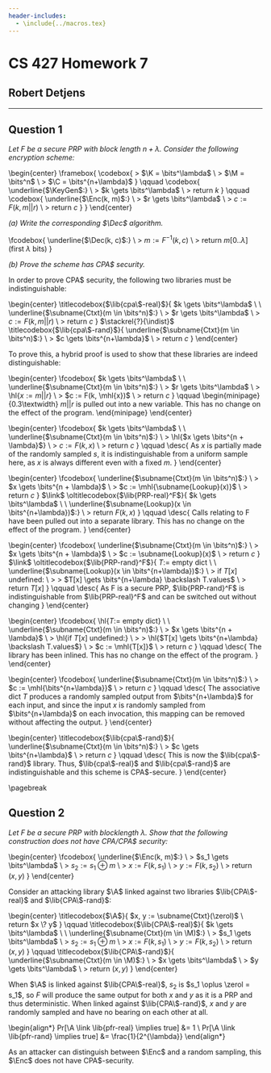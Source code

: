 ```yaml
---
header-includes:
  - \include{../macros.tex}
---
```


# CS 427 Homework 7

## Robert Detjens

---

## Question 1

*Let $F$ be a secure PRP with block length $n + \lambda$. Consider the following encryption scheme:*

\begin{center}
\framebox{
  \codebox{
    \> $\K = \bits^\lambda$ \\
    \> $\M = \bits^n$ \\
    \> $\C = \bits^{n+\lambda}$
  }
  \qquad
  \codebox{
    \underline{$\KeyGen$:} \\
    \> $k \gets \bits^\lambda$ \\
    \> return $k$
  }
  \qquad
  \codebox{
    \underline{$\Enc(k, m)$:} \\
    \> $r \gets \bits^\lambda$ \\
    \> $c := F(k, m||r)$ \\
    \> return $c$
  }
}
\end{center}

*(a) Write the corresponding $\Dec$ algorithm.*

\fcodebox{
  \underline{$\Dec(k, c)$:} \\
  \> $m := F^{-1}(k, c)$ \\
  \> return $m[0..\lambda]$ (first $\lambda$ bits)
}

*(b) Prove the scheme has CPA\$ security.*

In order to prove CPA$ security, the following two libraries must be indistinguishable:

\begin{center}
\titlecodebox{$\lib{cpa\$-real}$}{
  $k \gets \bits^\lambda$ \\
  \\
  \underline{$\subname{Ctxt}(m \in \bits^n)$:} \\
  \> $r \gets \bits^\lambda$ \\
  \> $c := F(k, m||r)$ \\
  \> return $c$
}
$\stackrel{?}{\indist}$
\titlecodebox{$\lib{cpa\$-rand}$}{
  \underline{$\subname{Ctxt}(m \in \bits^n)$:} \\
  \> $c \gets \bits^{n+\lambda}$ \\
  \> return $c$
}
\end{center}

To prove this, a hybrid proof is used to show that these libraries are indeed distinguishable:

\begin{center}
\fcodebox{
  $k \gets \bits^\lambda$ \\
  \\
  \underline{$\subname{Ctxt}(m \in \bits^n)$:} \\
  \> $r \gets \bits^\lambda$ \\
  \> \hl{$x := m||r$} \\
  \> $c := F(k, \mhl{x})$ \\
  \> return $c$
}
\qquad
\begin{minipage}{0.3\textwidth}
$m || r$ is pulled out into a new variable. This has no change on the effect of the program.
\end{minipage}
\end{center}

\begin{center}
\fcodebox{
  $k \gets \bits^\lambda$ \\
  \\
  \underline{$\subname{Ctxt}(m \in \bits^n)$:} \\
  \> \hl{$x \gets \bits^{n + \lambda}$} \\
  \> $c := F(k, x)$ \\
  \> return $c$
}
\qquad
\desc{
  As $x$ is partially made of the randomly sampled $s$, it is indistinguishable from a uniform sample here, as $x$ is always different even with a fixed $m$.
}
\end{center}

\begin{center}
\fcodebox{
  \underline{$\subname{Ctxt}(m \in \bits^n)$:} \\
  \> $x \gets \bits^{n + \lambda}$ \\
  \> $c := \mhl{\subname{Lookup}(x)}$ \\
  \> return $c$
}
$\link$
\oltitlecodebox{$\lib{PRP-real}^F$}{
  $k \gets \bits^\lambda$ \\
  \\
  \underline{$\subname{Lookup}(x \in \bits^{n+\lambda})$:} \\
  \> return $F(k, x)$
}
\qquad
\desc{
  Calls relating to F have been pulled out into a separate library. This has no change on the effect of the program.
}
\end{center}

\begin{center}
\fcodebox{
  \underline{$\subname{Ctxt}(m \in \bits^n)$:} \\
  \> $x \gets \bits^{n + \lambda}$ \\
  \> $c := \subname{Lookup}(x)$ \\
  \> return $c$
}
$\link$
\oltitlecodebox{$\lib{PRP-rand}^F$}{
  $T :=$ empty dict \\
  \\
  \underline{$\subname{Lookup}(x \in \bits^{n+\lambda})$:} \\
  \> if $T[x]$ undefined: \\
  \> \> $T[x] \gets \bits^{n+\lambda} \backslash T.values$ \\
  \> return $T[x]$
}
\qquad
\desc{
  As F is a secure PRP, $\lib{PRP-rand}^F$ is indistinguishable from $\lib{PRP-real}^F$ and can be switched out without changing
}
\end{center}

\begin{center}
\fcodebox{
  \hl{$T :=$ empty dict} \\
  \\
  \underline{$\subname{Ctxt}(m \in \bits^n)$:} \\
  \> $x \gets \bits^{n + \lambda}$ \\
  \> \hl{if $T[x]$ undefined:} \\
  \> \> \hl{$T[x] \gets \bits^{n+\lambda} \backslash T.values$} \\
  \> $c := \mhl{T[x]}$ \\
  \> return $c$
}
\qquad
\desc{
  The library has been inlined. This has no change on the effect of the program.
}
\end{center}

\begin{center}
\fcodebox{
  \underline{$\subname{Ctxt}(m \in \bits^n)$:} \\
  \> $c := \mhl{\bits^{n+\lambda}}$ \\
  \> return $c$
}
\qquad
\desc{
  The associative dict $T$ produces a randomly sampled output from $\bits^{n+\lambda}$ for each input, and since the input $x$ is randomly sampled from $\bits^{n+\lambda}$ on each invocation, this mapping can be removed without affecting the output.
}
\end{center}

\begin{center}
\titlecodebox{$\lib{cpa\$-rand}$}{
  \underline{$\subname{Ctxt}(m \in \bits^n)$:} \\
  \> $c \gets \bits^{n+\lambda}$ \\
  \> return $c$
}
\qquad
\desc{
  This is now the $\lib{cpa\$-rand}$ library. Thus, $\lib{cpa\$-real}$ and $\lib{cpa\$-rand}$ are indistinguishable and this scheme is CPA\$-secure.
}
\end{center}

\pagebreak

## Question 2

*Let $F$ be a secure PRP with blocklength $\lambda$. Show that the following construction does not have CPA/CPA\$ security:*

\begin{center}
\fcodebox{
  \underline{$\Enc(k, m)$:} \\
  \> $s_1 \gets \bits^\lambda$ \\
  \> $s_2 := s_1 \oplus m$ \\
  \> $x := F(k, s_1)$ \\
  \> $y := F(k, s_2)$ \\
  \> return $(x, y)$
}
\end{center}

Consider an attacking library $\A$ linked against two libraries $\lib{CPA\$-real}$ and $\lib{CPA\$-rand}$:

\begin{center}
\titlecodebox{$\A$}{
  $x, y := \subname{Ctxt}(\zerol)$ \\
  return $x \? y$
}
\qquad
\titlecodebox{$\lib{CPA\$-real}$}{
  $k \gets \bits^\lambda$ \\
  \\
  \underline{$\subname{Ctxt}(m \in \M)$:} \\
  \> $s_1 \gets \bits^\lambda$ \\
  \> $s_2 := s_1 \oplus m$ \\
  \> $x := F(k, s_1)$ \\
  \> $y := F(k, s_2)$ \\
  \> return $(x, y)$
}
\qquad
\titlecodebox{$\lib{CPA\$-rand}$}{
  \underline{$\subname{Ctxt}(m \in \M)$:} \\
  \> $x \gets \bits^\lambda$ \\
  \> $y \gets \bits^\lambda$ \\
  \> return $(x, y)$
}
\end{center}

When $\A$ is linked against $\lib{CPA\$-real}$, $s_2$ is $s_1 \oplus \zerol = s_1$, so $F$ will produce the same output for both $x$ and $y$ as it is a PRP and thus deterministic. When linked against $\lib{CPA\$-rand}$, $x$ and $y$ are randomly sampled and have no bearing on each other at all.

\begin{align*}
Pr[\A \link \lib{pfr-real} \implies true] &= 1 \\
Pr[\A \link \lib{pfr-rand} \implies true] &= \frac{1}{2^{\lambda}}
\end{align*}

As an attacker can distinguish between $\Enc$ and a random sampling, this $\Enc$ does not have CPA$-security.
